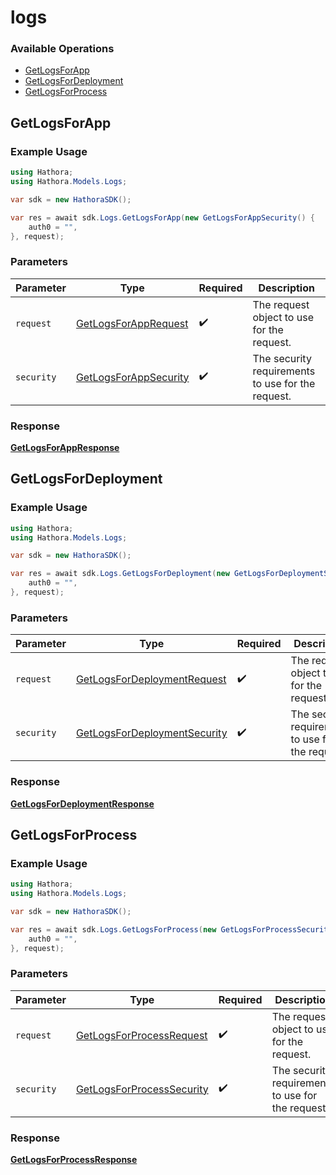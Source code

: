 # logs

### Available Operations

* [GetLogsForApp](#getlogsforapp)
* [GetLogsForDeployment](#getlogsfordeployment)
* [GetLogsForProcess](#getlogsforprocess)

## GetLogsForApp

### Example Usage

```csharp
using Hathora;
using Hathora.Models.Logs;

var sdk = new HathoraSDK();

var res = await sdk.Logs.GetLogsForApp(new GetLogsForAppSecurity() {
    auth0 = "",
}, request);
```

### Parameters

| Parameter                                                           | Type                                                                | Required                                                            | Description                                                         |
| ------------------------------------------------------------------- | ------------------------------------------------------------------- | ------------------------------------------------------------------- | ------------------------------------------------------------------- |
| `request`                                                           | [GetLogsForAppRequest](../../Models/Logs/GetLogsForAppRequest.md)   | :heavy_check_mark:                                                  | The request object to use for the request.                          |
| `security`                                                          | [GetLogsForAppSecurity](../../Models/Logs/GetLogsForAppSecurity.md) | :heavy_check_mark:                                                  | The security requirements to use for the request.                   |


### Response

**[GetLogsForAppResponse](../../Models/Logs/GetLogsForAppResponse.md)**


## GetLogsForDeployment

### Example Usage

```csharp
using Hathora;
using Hathora.Models.Logs;

var sdk = new HathoraSDK();

var res = await sdk.Logs.GetLogsForDeployment(new GetLogsForDeploymentSecurity() {
    auth0 = "",
}, request);
```

### Parameters

| Parameter                                                                         | Type                                                                              | Required                                                                          | Description                                                                       |
| --------------------------------------------------------------------------------- | --------------------------------------------------------------------------------- | --------------------------------------------------------------------------------- | --------------------------------------------------------------------------------- |
| `request`                                                                         | [GetLogsForDeploymentRequest](../../Models/Logs/GetLogsForDeploymentRequest.md)   | :heavy_check_mark:                                                                | The request object to use for the request.                                        |
| `security`                                                                        | [GetLogsForDeploymentSecurity](../../Models/Logs/GetLogsForDeploymentSecurity.md) | :heavy_check_mark:                                                                | The security requirements to use for the request.                                 |


### Response

**[GetLogsForDeploymentResponse](../../Models/Logs/GetLogsForDeploymentResponse.md)**


## GetLogsForProcess

### Example Usage

```csharp
using Hathora;
using Hathora.Models.Logs;

var sdk = new HathoraSDK();

var res = await sdk.Logs.GetLogsForProcess(new GetLogsForProcessSecurity() {
    auth0 = "",
}, request);
```

### Parameters

| Parameter                                                                   | Type                                                                        | Required                                                                    | Description                                                                 |
| --------------------------------------------------------------------------- | --------------------------------------------------------------------------- | --------------------------------------------------------------------------- | --------------------------------------------------------------------------- |
| `request`                                                                   | [GetLogsForProcessRequest](../../Models/Logs/GetLogsForProcessRequest.md)   | :heavy_check_mark:                                                          | The request object to use for the request.                                  |
| `security`                                                                  | [GetLogsForProcessSecurity](../../Models/Logs/GetLogsForProcessSecurity.md) | :heavy_check_mark:                                                          | The security requirements to use for the request.                           |


### Response

**[GetLogsForProcessResponse](../../Models/Logs/GetLogsForProcessResponse.md)**

